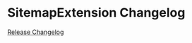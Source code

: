 # SitemapExtension Changelog

[Release Changelog](https://github.com/spryker/sitemap-extension/releases)
